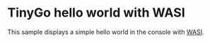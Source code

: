 # TinyGo hello world with WASI

This sample displays a simple hello world in the console with [WASI](https://wasi.dev/).

